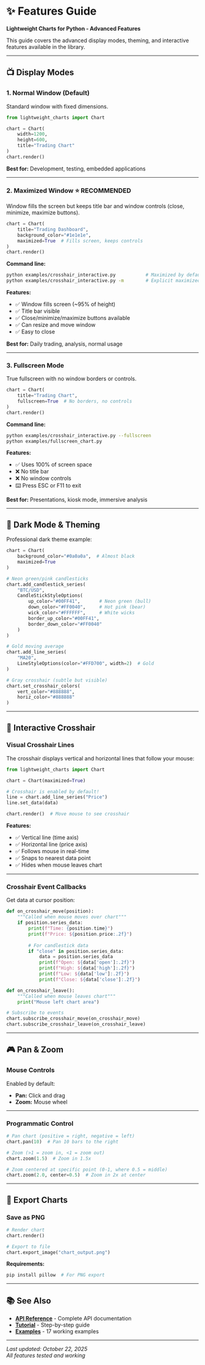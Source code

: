 # ✨ Features Guide

**Lightweight Charts for Python - Advanced Features**

This guide covers the advanced display modes, theming, and interactive features available in the library.

---

## 📺 Display Modes

### **1. Normal Window (Default)**

Standard window with fixed dimensions.

```python
from lightweight_charts import Chart

chart = Chart(
    width=1200,
    height=600,
    title="Trading Chart"
)
chart.render()
```

**Best for:** Development, testing, embedded applications

---

### **2. Maximized Window** ⭐ **RECOMMENDED**

Window fills the screen but keeps title bar and window controls (close, minimize, maximize buttons).

```python
chart = Chart(
    title="Trading Dashboard",
    background_color="#1e1e1e",
    maximized=True  # Fills screen, keeps controls
)
chart.render()
```

**Command line:**
```bash
python examples/crosshair_interactive.py           # Maximized by default
python examples/crosshair_interactive.py -m        # Explicit maximized
```

**Features:**
- ✅ Window fills screen (~95% of height)
- ✅ Title bar visible
- ✅ Close/minimize/maximize buttons available
- ✅ Can resize and move window
- ✅ Easy to close

**Best for:** Daily trading, analysis, normal usage

---

### **3. Fullscreen Mode**

True fullscreen with no window borders or controls.

```python
chart = Chart(
    title="Trading Chart",
    fullscreen=True  # No borders, no controls
)
chart.render()
```

**Command line:**
```bash
python examples/crosshair_interactive.py --fullscreen
python examples/fullscreen_chart.py
```

**Features:**
- ✅ Uses 100% of screen space
- ❌ No title bar
- ❌ No window controls
- ⌨️ Press ESC or F11 to exit

**Best for:** Presentations, kiosk mode, immersive analysis

---

## 🎨 Dark Mode & Theming

Professional dark theme example:

```python
chart = Chart(
    background_color="#0a0a0a",  # Almost black
    maximized=True
)

# Neon green/pink candlesticks
chart.add_candlestick_series(
    "BTC/USD",
    CandleStickStyleOptions(
        up_color="#00FF41",       # Neon green (bull)
        down_color="#FF0040",     # Hot pink (bear)
        wick_color="#FFFFFF",     # White wicks
        border_up_color="#00FF41",
        border_down_color="#FF0040"
    )
)

# Gold moving average
chart.add_line_series(
    "MA20",
    LineStyleOptions(color="#FFD700", width=2)  # Gold
)

# Gray crosshair (subtle but visible)
chart.set_crosshair_colors(
    vert_color="#888888",
    horiz_color="#888888"
)
```

---

## 🎯 Interactive Crosshair

### **Visual Crosshair Lines**

The crosshair displays vertical and horizontal lines that follow your mouse:

```python
from lightweight_charts import Chart

chart = Chart(maximized=True)

# Crosshair is enabled by default!
line = chart.add_line_series("Price")
line.set_data(data)

chart.render()  # Move mouse to see crosshair
```

**Features:**
- ✅ Vertical line (time axis)
- ✅ Horizontal line (price axis)
- ✅ Follows mouse in real-time
- ✅ Snaps to nearest data point
- ✅ Hides when mouse leaves chart

---

### **Crosshair Event Callbacks**

Get data at cursor position:

```python
def on_crosshair_move(position):
    """Called when mouse moves over chart"""
    if position.series_data:
        print(f"Time: {position.time}")
        print(f"Price: ${position.price:.2f}")
        
        # For candlestick data
        if "close" in position.series_data:
            data = position.series_data
            print(f"Open: ${data['open']:.2f}")
            print(f"High: ${data['high']:.2f}")
            print(f"Low: ${data['low']:.2f}")
            print(f"Close: ${data['close']:.2f}")

def on_crosshair_leave():
    """Called when mouse leaves chart"""
    print("Mouse left chart area")

# Subscribe to events
chart.subscribe_crosshair_move(on_crosshair_move)
chart.subscribe_crosshair_leave(on_crosshair_leave)
```

---

## 🎮 Pan & Zoom

### **Mouse Controls**

Enabled by default:
- **Pan:** Click and drag
- **Zoom:** Mouse wheel

---

### **Programmatic Control**

```python
# Pan chart (positive = right, negative = left)
chart.pan(10)  # Pan 10 bars to the right

# Zoom (>1 = zoom in, <1 = zoom out)
chart.zoom(1.5)  # Zoom in 1.5x

# Zoom centered at specific point (0-1, where 0.5 = middle)
chart.zoom(2.0, center=0.5)  # Zoom in 2x at center
```

---

## 📸 Export Charts

### **Save as PNG**

```python
# Render chart
chart.render()

# Export to file
chart.export_image("chart_output.png")
```

**Requirements:**
```bash
pip install pillow  # For PNG export
```

---

## 📚 See Also

- **[API Reference](API.md)** - Complete API documentation
- **[Tutorial](TUTORIAL.md)** - Step-by-step guide
- **[Examples](../examples/)** - 17 working examples

---

*Last updated: October 22, 2025*  
*All features tested and working*
